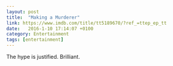 ```yaml
---
layout: post
title:  "Making a Murderer"
link: https://www.imdb.com/title/tt5189670/?ref_=ttep_ep_tt
date:   2016-1-10 17:14:07 +0100
category: Entertainment
tags: [entertainment]
---
```


The hype is justified. Brilliant.
